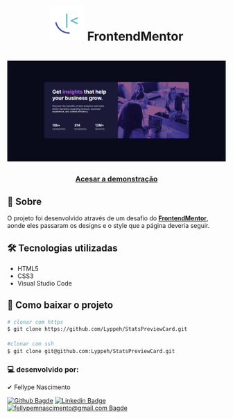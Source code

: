 <h1 align="center">
    <img src="./images/logo.png" width= 80px height= 80px >
    FrontendMentor
</h1>

<h1> 
    <img src="./images/preview.png">
</h1>
<h3 align="center">
    <a href="https://lyppeh.github.io/StatsPreviewCard/">Acesar a demonstração</a>
</h3>


## 📖 Sobre

O projeto foi desenvolvido através de um desafio do <a href="https://www.frontendmentor.io/challenges/stats-preview-card-component-8JqbgoU62">**FrontendMentor**</a>, aonde eles passaram os designs e o style que a página deveria seguir.

## 🛠️ Tecnologias utilizadas

- HTML5
- CSS3
- Visual Studio Code

## 💾 Como baixar o projeto

```bash
# clonar com https
$ git clone https://github.com/Lyppeh/StatsPreviewCard.git

#clonar com ssh
$ git clone git@github.com:Lyppeh/StatsPreviewCard.git
```

### 💻 desenvolvido por:

✔ Fellype Nascimento

[![Github Bagde](https://img.shields.io/badge/GitHub-100000?style=flat-square-border&logo=github&logoColor=white)](https://github.com/Lyppeh)
[![Linkedin Badge](https://img.shields.io/badge/-LinkedIn-blue?style=flat-square-border&logo=Linkedin&logoColor=white&link=https://www.linkedin.com/in/fellypenascimentodev/)](https://www.linkedin.com/in/fellypenascimentodev/)
[![fellypemnascimento@gmail.com Bagde](https://img.shields.io/badge/Gmail-D14836?style=flat-square-border&logo=gmail&logoColor=white)](mailto:fellypemnascimento@gmail.com)



